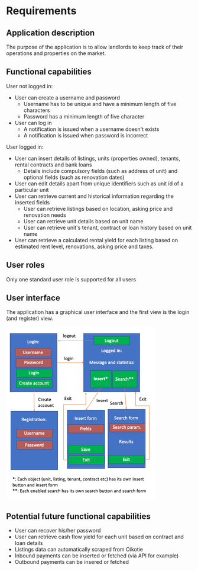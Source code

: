 # Requirements
## Application description

The purpose of the application is to allow landlords to keep track of their operations and properties on the market.

## Functional capabilities
User not logged in:
* User can create a username and password
    * Username has to be unique and have a minimum length of five characters
    * Password has a minimum length of five character
* User can log in
    * A notification is issued when a username doesn't exists
    * A notification is issued when password is incorrect

User logged in:
* User can insert details of listings, units (properties owned), tenants, rental contracts and bank loans
    * Details include compulsory fields (such as address of unit) and optional fields (such as renovation dates)
* User can edit details apart from unique identifiers such as unit id of a particular unit
* User can retrieve current and historical information regarding the inserted fields
    * User can retrieve listings based on location, asking price and renovation needs
    * User can retrieve unit details based on unit name
    * User can retrieve unit's tenant, contract or loan history based on unit name
* User can retrieve a calculated rental yield for each listing based on estimated rent level, renovations, asking price and taxes. 

## User roles
Only one standard user role is supported for all users

## User interface
The application has a graphical user interface and the first view is the login (and register) view.

<img src="https://raw.githubusercontent.com/miikara/landlord/master/documentation/pictures/ui.png">

## Potential future functional capabilities
* User can recover his/her password
* User can retrieve cash flow yield for each unit based on contract and loan details
* Listings data can automatically scraped from Oikotie
* Inbound payments can be inserted or fetched (via API for example)
* Outbound payments can be insered or fetched